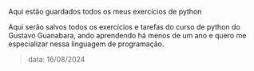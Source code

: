 Aqui estão guardados todos os meus exercícios de python

Aqui serão salvos todos os exercícios e tarefas do curso de python do Gustavo Guanabara, ando aprendendo há menos de um ano e quero me especializar nessa linguagem de programação.
> data: 16/08/2024
